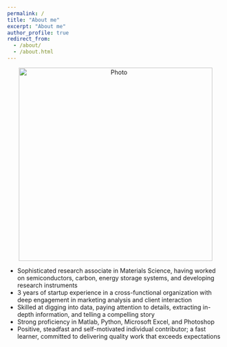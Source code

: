 ```yaml
---
permalink: /
title: "About me"
excerpt: "About me"
author_profile: true
redirect_from: 
  - /about/
  - /about.html
---
```


<p align="center">
  <img src="https://xi-n-yi.github.io/mysite/files//my_img.jpg?raw=true" alt="Photo" style="width: 450px;"/> 
</p>

* Sophisticated research associate in Materials Science, having worked on semiconductors, carbon, energy storage systems, and developing research instruments 
* 3 years of startup experience in a cross-functional organization with deep engagement in marketing analysis and client interaction 
* Skilled at digging into data, paying attention to details, extracting in-depth information, and telling a compelling story 
* Strong proficiency in Matlab, Python, Microsoft Excel, and Photoshop  
* Positive, steadfast and self-motivated individual contributor; a fast learner, committed to delivering quality work that exceeds expectations


